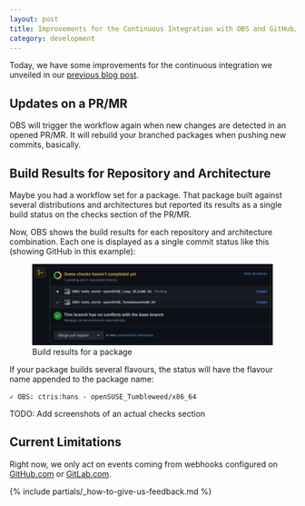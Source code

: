 ```yaml
---
layout: post
title: Improvements for the Continuous Integration with OBS and GitHub/GitLab
category: development
---
```


Today, we have some improvements for the continuous integration we unveiled in our [previous blog post](https://openbuildservice.org/2021/05/31/scm-integration/).

## Updates on a PR/MR

OBS will trigger the workflow again when new changes are detected in an opened PR/MR. It will rebuild your branched packages when pushing new commits, basically.

## Build Results for Repository and Architecture

Maybe you had a workflow set for a package. That package built against several distributions and architectures but reported its results as a single build status on the checks section of the PR/MR. 

Now, OBS shows the build results for each repository and architecture combination. Each one is displayed as a single commit status like this (showing GitHub in this example):

<figure>
	<img src="/images/posts/blog-post-about-reporting-repositories-architectures-and-reacting-to-updates-in-a-pr/2021-06-10_15-29.png" alt="Build results for a package" />
	<figcaption>Build results for a package</figcaption>
</figure>
	
If your package builds several flavours, the status will have the flavour name appended to the package name:

	✓ OBS: ctris:hans - openSUSE_Tumbleweed/x86_64
	
TODO: Add screenshots of an actual checks section

## Current Limitations

Right now, we only act on events coming from webhooks configured on [GitHub.com](https://github.com) or [GitLab.com](https://gitlab.com).

{% include partials/_how-to-give-us-feedback.md %}
